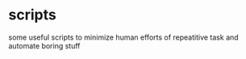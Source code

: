 # scripts
some useful scripts to minimize human efforts of repeatitive task and automate boring stuff

